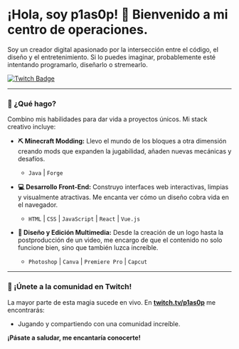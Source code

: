 # ¡Hola, soy p1as0p! 👋 Bienvenido a mi centro de operaciones.

Soy un creador digital apasionado por la intersección entre el código, el diseño y el entretenimiento. Si lo puedes imaginar, probablemente esté intentando programarlo, diseñarlo o stremearlo.

<a href="https://twitch.tv/p1as0p" target="_blank">
  <img src="https://img.shields.io/badge/Twitch-p1as0p-9146FF?style=for-the-badge&logo=twitch&logoColor=white" alt="Twitch Badge"/>
</a>

---

### 👾 ¿Qué hago?

Combino mis habilidades para dar vida a proyectos únicos. Mi stack creativo incluye:

* **⛏️ Minecraft Modding:** Llevo el mundo de los bloques a otra dimensión creando mods que expanden la jugabilidad, añaden nuevas mecánicas y desafíos.
    * `Java` | `Forge`

* **💻 Desarrollo Front-End:** Construyo interfaces web interactivas, limpias y visualmente atractivas. Me encanta ver cómo un diseño cobra vida en el navegador.
    * `HTML` | `CSS` | `JavaScript` | `React` | `Vue.js`

* **🎨 Diseño y Edición Multimedia:** Desde la creación de un logo hasta la postproducción de un video, me encargo de que el contenido no solo funcione bien, sino que también luzca increíble.
    * `Photoshop` | `Canva` | `Premiere Pro` | `Capcut`

---

### 🔴 ¡Únete a la comunidad en Twitch!

La mayor parte de esta magia sucede en vivo. En [**twitch.tv/p1as0p**](https://twitch.tv/p1as0p) me encontrarás:
* Jugando y compartiendo con una comunidad increíble.

**¡Pásate a saludar, me encantaría conocerte!**
